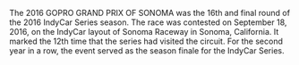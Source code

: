 The 2016 GOPRO GRAND PRIX OF SONOMA was the 16th and final round of the 2016 IndyCar Series season. The race was contested on September 18, 2016, on the IndyCar layout of Sonoma Raceway in Sonoma, California. It marked the 12th time that the series had visited the circuit. For the second year in a row, the event served as the season finale for the IndyCar Series.
